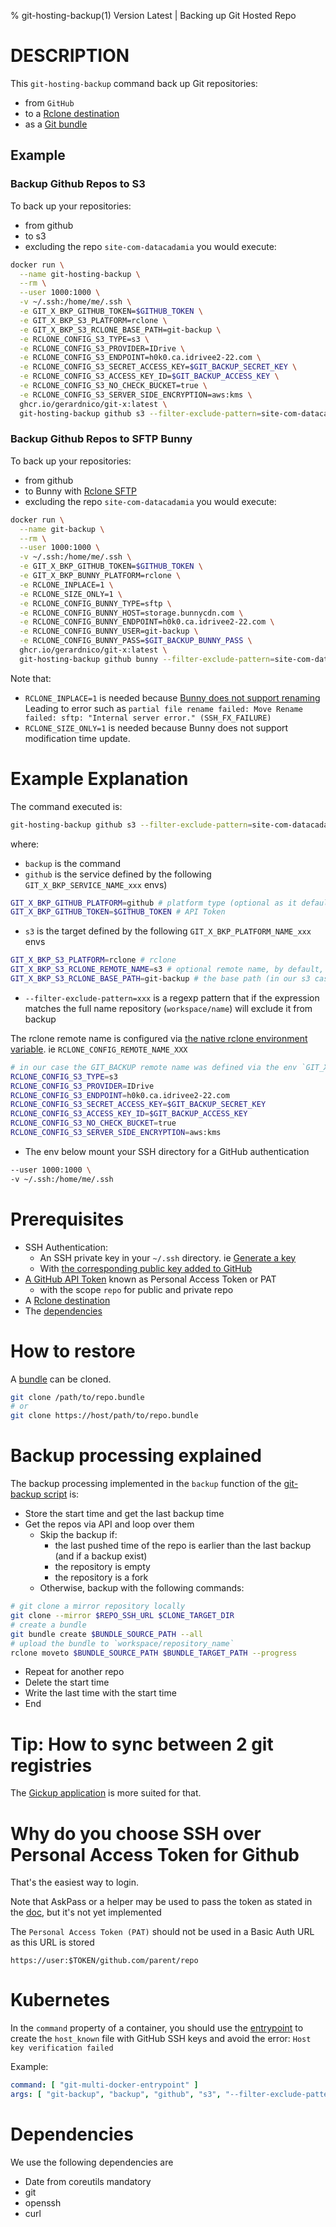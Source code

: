 % git-hosting-backup(1) Version Latest | Backing up Git Hosted Repo 
# DESCRIPTION

This `git-hosting-backup` command back up Git repositories:
* from `GitHub`
* to a [Rclone destination](https://rclone.org/overview/)
* as a [Git bundle](https://git-scm.com/book/en/v2/Git-Tools-Bundling)



## Example

### Backup Github Repos to S3

To back up your repositories:
* from github 
* to s3 
* excluding the repo `site-com-datacadamia`
you would execute:
```bash
docker run \
  --name git-hosting-backup \
  --rm \
  --user 1000:1000 \
  -v ~/.ssh:/home/me/.ssh \
  -e GIT_X_BKP_GITHUB_TOKEN=$GITHUB_TOKEN \
  -e GIT_X_BKP_S3_PLATFORM=rclone \
  -e GIT_X_BKP_S3_RCLONE_BASE_PATH=git-backup \
  -e RCLONE_CONFIG_S3_TYPE=s3 \
  -e RCLONE_CONFIG_S3_PROVIDER=IDrive \
  -e RCLONE_CONFIG_S3_ENDPOINT=h0k0.ca.idrivee2-22.com \
  -e RCLONE_CONFIG_S3_SECRET_ACCESS_KEY=$GIT_BACKUP_SECRET_KEY \
  -e RCLONE_CONFIG_S3_ACCESS_KEY_ID=$GIT_BACKUP_ACCESS_KEY \
  -e RCLONE_CONFIG_S3_NO_CHECK_BUCKET=true \
  -e RCLONE_CONFIG_S3_SERVER_SIDE_ENCRYPTION=aws:kms \
  ghcr.io/gerardnico/git-x:latest \
  git-hosting-backup github s3 --filter-exclude-pattern=site-com-datacadamia
```

### Backup Github Repos to SFTP Bunny

To back up your repositories:
* from github
* to Bunny with [Rclone SFTP](https://rclone.org/sftp/)
* excluding the repo `site-com-datacadamia`
  you would execute:
```bash
docker run \
  --name git-backup \
  --rm \
  --user 1000:1000 \
  -v ~/.ssh:/home/me/.ssh \
  -e GIT_X_BKP_GITHUB_TOKEN=$GITHUB_TOKEN \
  -e GIT_X_BKP_BUNNY_PLATFORM=rclone \
  -e RCLONE_INPLACE=1 \
  -e RCLONE_SIZE_ONLY=1 \
  -e RCLONE_CONFIG_BUNNY_TYPE=sftp \
  -e RCLONE_CONFIG_BUNNY_HOST=storage.bunnycdn.com \
  -e RCLONE_CONFIG_BUNNY_ENDPOINT=h0k0.ca.idrivee2-22.com \
  -e RCLONE_CONFIG_BUNNY_USER=git-backup \
  -e RCLONE_CONFIG_BUNNY_PASS=$GIT_BACKUP_BUNNY_PASS \
  ghcr.io/gerardnico/git-x:latest \
  git-hosting-backup github bunny --filter-exclude-pattern=site-com-datacadamia
```

Note that:
* `RCLONE_INPLACE=1` is needed because [Bunny does not support renaming](https://support.bunny.net/hc/en-us/articles/360020400891-I-am-unable-to-rename-files-using-FTP)
  Leading to error such as `partial file rename failed: Move Rename failed: sftp: "Internal server error." (SSH_FX_FAILURE)`
* `RCLONE_SIZE_ONLY=1` is needed because Bunny does not support modification time update.


# Example Explanation

The command executed is:
```bash
git-hosting-backup github s3 --filter-exclude-pattern=site-com-datacadamia
```
where:
  * `backup` is the command
  * `github` is the service defined by the following `GIT_X_BKP_SERVICE_NAME_xxx` envs)
```bash
GIT_X_BKP_GITHUB_PLATFORM=github # platform type (optional as it defaults to the name)
GIT_X_BKP_GITHUB_TOKEN=$GITHUB_TOKEN # API Token 
```
  * `s3` is the target defined by the following `GIT_X_BKP_PLATFORM_NAME_xxx` envs
```bash
GIT_X_BKP_S3_PLATFORM=rclone # rclone 
GIT_X_BKP_S3_RCLONE_REMOTE_NAME=s3 # optional remote name, by default, the target registry name (only characters and _ as this an env), 
GIT_X_BKP_S3_RCLONE_BASE_PATH=git-backup # the base path (in our s3 case, the bucket name)
```
  * `--filter-exclude-pattern=xxx` is a regexp pattern that if the expression matches the full name repository (`workspace/name`) will exclude it from backup


The rclone remote name is configured via [the native rclone environment variable](https://rclone.org/docs/#environment-variables). 
ie `RCLONE_CONFIG_REMOTE_NAME_XXX` 
```bash
# in our case the GIT_BACKUP remote name was defined via the env `GIT_X_BKP_S3_RCLONE_REMOTE_NAME=git_backup`
RCLONE_CONFIG_S3_TYPE=s3
RCLONE_CONFIG_S3_PROVIDER=IDrive
RCLONE_CONFIG_S3_ENDPOINT=h0k0.ca.idrivee2-22.com
RCLONE_CONFIG_S3_SECRET_ACCESS_KEY=$GIT_BACKUP_SECRET_KEY
RCLONE_CONFIG_S3_ACCESS_KEY_ID=$GIT_BACKUP_ACCESS_KEY
RCLONE_CONFIG_S3_NO_CHECK_BUCKET=true
RCLONE_CONFIG_S3_SERVER_SIDE_ENCRYPTION=aws:kms
```

  * The env below mount your SSH directory for a GitHub authentication
```bash
--user 1000:1000 \
-v ~/.ssh:/home/me/.ssh
```

# Prerequisites

* SSH Authentication:
  * An SSH private key in your `~/.ssh` directory. ie [Generate a key](https://docs.github.com/en/authentication/connecting-to-github-with-ssh/generating-a-new-ssh-key-and-adding-it-to-the-ssh-agent)
  * With [the corresponding public key added to GitHub](https://docs.github.com/en/authentication/connecting-to-github-with-ssh/adding-a-new-ssh-key-to-your-github-account)
* [A GitHub API Token](https://docs.github.com/en/authentication/keeping-your-account-and-data-secure/managing-your-personal-access-tokens) known as Personal Access Token or PAT 
  * with the scope `repo` for public and private repo 
* A [Rclone destination](https://rclone.org/overview/)
* The [dependencies](#dependencies)

# How to restore

A [bundle](https://git-scm.com/book/en/v2/Git-Tools-Bundling) can be cloned.
```bash
git clone /path/to/repo.bundle
# or
git clone https://host/path/to/repo.bundle
```


# Backup processing explained

The backup processing implemented in the `backup` function of the [git-backup script](../../bin/git-hosting) is:
* Store the start time and get the last backup time
* Get the repos via API and loop over them
  * Skip the backup if: 
    * the last pushed time of the repo is earlier than the last backup (and if a backup exist)
    * the repository is empty
    * the repository is a fork
  * Otherwise, backup with the following commands:
```bash
# git clone a mirror repository locally
git clone --mirror $REPO_SSH_URL $CLONE_TARGET_DIR
# create a bundle
git bundle create $BUNDLE_SOURCE_PATH --all
# upload the bundle to `workspace/repository_name`
rclone moveto $BUNDLE_SOURCE_PATH $BUNDLE_TARGET_PATH --progress
```
  * Repeat for another repo
* Delete the start time
* Write the last time with the start time
* End


# Tip: How to sync between 2 git registries

The [Gickup application](https://cooperspencer.github.io/gickup-documentation/) is more suited for that.




# Why do you choose SSH over Personal Access Token for Github

That's the easiest way to login.

Note that AskPass or a helper may be used to pass the token
as stated in the [doc](https://git-scm.com/docs/gitcredentials), but it's not yet implemented

The `Personal Access Token (PAT)` should not be used in a Basic Auth URL as this URL is stored
```
https://user:$TOKEN/github.com/parent/repo
```


# Kubernetes

In the `command` property of a container, you should use the [entrypoint](../../resources/docker/git-multi-docker-entrypoint)
to create the `host_known` file with GitHub SSH keys and avoid the error: `Host key verification failed`

Example:
```yaml
command: [ "git-multi-docker-entrypoint" ]
args: [ "git-backup", "backup", "github", "s3", "--filter-exclude-pattern=site-com-datacadamia", "--restart" ]
```

# Dependencies

We use the following dependencies are
* Date from coreutils mandatory
* git
* openssh
* curl
